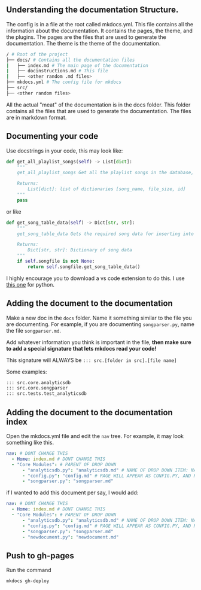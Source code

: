 ## Understanding the documentation Structure.

The config is in a file at the root called mkdocs.yml. This file contains all the information about the documentation. It contains the pages, the theme, and the plugins. The pages are the files that are used to generate the documentation. The theme is the theme of the documentation. 

```bash
/ # Root of the project
├── docs/ # Contains all the documentation files
|   ├── index.md # The main page of the documentation
|   ├── docinstructions.md # This file
|   ├── <other random .md files>
├── mkdocs.yml # The config file for mkdocs
├── src/
├── <other random files>
```

All the actual "meat" of the documentation is in the docs folder. This folder contains all the files that are used to generate the documentation. The files are in markdown format.


## Documenting your code

Use docstrings in your code, this may look like:

```py
def get_all_playlist_songs(self) -> List[dict]:
    """
    get_all_playlist_songs Get all the playlist songs in the database, returns a list of dictionaries

    Returns:
        List[dict]: list of dictionaries [song_name, file_size, id]
    """
    pass
```

or like

```py
def get_song_table_data(self) -> Dict[str, str]:
    """
    get_song_table_data Gets the required song data for inserting into the database depending on the file

    Returns:
        Dict[str, str]: Dictionary of song data
    """         
    if self.songfile is not None:
        return self.songfile.get_song_table_data()
```

I highly encourage you to download a vs code extension to do this. I use [this one](https://marketplace.visualstudio.com/items?itemName=njpwerner.autodocstring) for python.

## Adding the document to the documentation

Make a new doc in the `docs` folder. Name it something similar to the file you are documenting. For example, if you are documenting `songparser.py`, name the file `songparser.md`.

Add whatever information you think is important in the file, **then make sure to add a special signature that lets mkdocs read your code!**

This signature will ALWAYS be `::: src.[folder in src].[file name]`

Some examples:

```md
::: src.core.analyticsdb
::: src.core.songparser
::: src.tests.test_analyticsdb
```

## Adding the document to the documentation index

Open the mkdocs.yml file and edit the `nav` tree. For example, it may look something like this.

```yml
nav: # DONT CHANGE THIS
  - Home: index.md # DONT CHANGE THIS
  - "Core Modules": # PARENT OF DROP DOWN
      - "analyticsdb.py": "analyticsdb.md" # NAME OF DROP DOWN ITEM: NAME OF DOCUMENT
      - "config.py": "config.md" # PAGE WILL APPEAR AS CONFIG.PY, AND RENDER DOCUMENT CONFIG.MD
      - "songparser.py": "songparser.md"
```

if I wanted to add this document per say, I would add:

```yml
nav: # DONT CHANGE THIS
  - Home: index.md # DONT CHANGE THIS
  - "Core Modules": # PARENT OF DROP DOWN
      - "analyticsdb.py": "analyticsdb.md" # NAME OF DROP DOWN ITEM: NAME OF DOCUMENT
      - "config.py": "config.md" # PAGE WILL APPEAR AS CONFIG.PY, AND RENDER DOCUMENT CONFIG.MD
      - "songparser.py": "songparser.md"
      - "newdocument.py": "newdocument.md"
```

## Push to gh-pages

Run the command

```bash
mkdocs gh-deploy
```